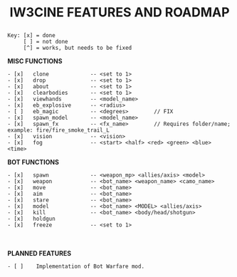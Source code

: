 # <p style="text-align: center;">**IW3CINE FEATURES AND ROADMAP**</p>

    Key: [x] = done
         [ ] = not done
         [^] = works, but needs to be fixed

**MISC FUNCTIONS**

    - [x]   clone             -- <set to 1>
    - [x]   drop              -- <set to 1>
    - [x]   about             -- <set to 1>
    - [x]   clearbodies       -- <set to 1>
    - [x]   viewhands         -- <model_name>
    - [x]   eb_explosive      -- <radius>
    - [ ]   eb_magic          -- <degrees>        // FIX
    - [x]   spawn_model       -- <model_name>
    - [x]   spawn_fx          -- <fx_name>        // Requires folder/name; example: fire/fire_smoke_trail_L
    - [x]   vision            -- <vision>
    - [x]   fog               -- <start> <half> <red> <green> <blue> <time>

**BOT FUNCTIONS**

    - [x]   spawn             -- <weapon_mp> <allies/axis> <model>
    - [x]   weapon            -- <bot_name> <weapon_name> <camo_name>
    - [x]   move              -- <bot_name>
    - [x]   aim               -- <bot_name>
    - [x]   stare             -- <bot_name>
    - [x]   model             -- <bot_name> <MODEL> <allies/axis>
    - [x]   kill              -- <bot_name> <body/head/shotgun>
    - [x]   holdgun
    - [x]   freeze            -- <set to 1>
   
</br><br/>
**PLANNED FEATURES**
    
    - [ ]    Implementation of Bot Warfare mod.
